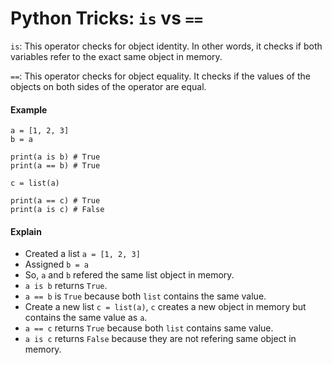 # Python Tricks: `is` vs `==`
`is`: This operator checks for object identity. In other words, it checks if both variables refer to the exact same object in memory.

`==`: This operator checks for object equality. It checks if the values of the objects on both sides of the operator are equal.

#### Example
```
a = [1, 2, 3]
b = a

print(a is b) # True
print(a == b) # True

c = list(a)

print(a == c) # True
print(a is c) # False
```

#### Explain
- Created a list `a = [1, 2, 3]`
- Assigned `b = a`
- So, `a` and `b` refered the same list object in memory.
- `a is b` returns `True`.
- `a == b` is `True` because both `list` contains the same value.
- Create a new list `c = list(a)`, `c` creates a new object in memory but contains the same value as `a`.
- `a == c` returns `True` because both `list` contains same value.
- `a is c` returns `False` because they are not refering same object in memory.

